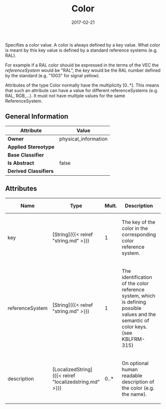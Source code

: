 ﻿---
title: Color
toc: false
type: specs
date: "2017-02-21"
draft: false
specification: VEC
version: 1.1.3
documentType: "Recommendation"
elementType: Class
classes:
  - Color
menu_name: vec-1.1.3
---
<p> Specifies a color value. A color is always defined by a key value. What color is meant by this key value is defined by a standard reference systems (e.g. RAL).     </p>      <p> For example if a RAL color should be expressed in the terms of the VEC the <i>referenceSystem</i> would be &quot;RAL&quot;, the <i>key</i> would be the RAL number defined by the standard (e.g. &quot;1003&quot; for signal yellow).     </p>      <p> Attributes of the type Color normally have the multiplicity [0..*]. This means that such an attribute can have a value for different referenceSystems (e.g. RAL, RGB,...). It must not have multiple values for the same ReferenceSystem.     </p>

## General Information

| Attribute               | Value |
|-------------------------|-------|
| **Owner**               | physical_information |
| **Applied Stereotype**  |   |
| **Base Classifier**     |   |
| **Is Abstract**         | false |
| **Derived Classifiers** |   |

## Attributes
|  Name  |  Type  |  Mult.  |  Description  |  Owning Classifier  |
|--------|--------|---------|---------------|--------------|
|key | [String]({{< relref "string.md" >}}) | 1 | <p>The key of the color in the corresponding color reference system. </p> | [Color]({{< relref "color.md" >}}) |
|referenceSystem | [String]({{< relref "string.md" >}}) | 1 | <p> The identification of the color reference system, which is defining possible values and the semantic of color keys. (see KBLFRM-315)      </p> | [Color]({{< relref "color.md" >}}) |
|description | [LocalizedString]({{< relref "localizedstring.md" >}}) | 0..* | <p>On optional human readable description of the color (e.g. the name).  </p> | [Color]({{< relref "color.md" >}}) |

